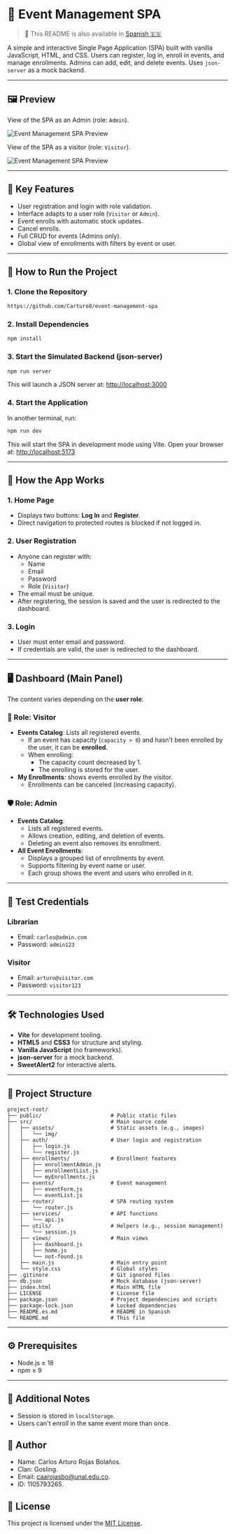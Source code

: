 # 📅 Event Management SPA

> 📄 This README is also available in [Spanish 🇪🇸](README.es.md)

A simple and interactive Single Page Application (SPA) built with vanilla JavaScript, HTML, and CSS. Users can register, log in, enroll in events, and manage enrollments. Admins can add, edit, and delete events. Uses `json-server` as a mock backend.

---

## 🖼️ Preview

View of the SPA as an Admin (role: `Admin`).

![Event Management SPA Preview](public/admin_preview.png)

View of the SPA as a visitor (role: `Visitor`).

![Event Management SPA Preview](public/visitor_preview.png)

---

## 🎯 Key Features

- User registration and login with role validation.
- Interface adapts to a user role (`Visitor` or `Admin`).
- Event enrolls with automatic stock updates.
- Cancel enrolls.
- Full CRUD for events (Admins only).
- Global view of enrollments with filters by event or user.

---

## 🚀 How to Run the Project

### 1. Clone the Repository

```bash
https://github.com/Carturo8/event-management-spa
```

### 2. Install Dependencies

```bash
npm install
```

### 3. Start the Simulated Backend (json-server)

```bash
npm run server
```

This will launch a JSON server at: [http://localhost:3000](http://localhost:3000)

### 4. Start the Application

In another terminal, run:

```bash
npm run dev
```

This will start the SPA in development mode using Vite. Open your browser at: [http://localhost:5173](http://localhost:5173)

---

## 🧭 How the App Works

### 1. Home Page

- Displays two buttons: **Log In** and **Register**.
- Direct navigation to protected routes is blocked if not logged in.

### 2. User Registration

- Anyone can register with:
    - Name
    - Email
    - Password
    - Role (`Visitor`)
- The email must be unique.
- After registering, the session is saved and the user is redirected to the dashboard.

### 3. Login

- User must enter email and password.
- If credentials are valid, the user is redirected to the dashboard.

---

## 🖥️ Dashboard (Main Panel)

The content varies depending on the **user role**:

### 👤 Role: Visitor

- **Events Catalog**: Lists all registered events.
    - If an event has capacity (`capacity > 0`) and hasn't been enrolled by the user, it can be **enrolled**.
    - When enrolling:
        - The capacity count decreased by 1.
        - The enrolling is stored for the user.
- **My Enrollments**: shows events enrolled by the visitor.
    - Enrollments can be canceled (increasing capacity).

### 🛡️ Role: Admin

- **Events Catalog**:
    - Lists all registered events.
    - Allows creation, editing, and deletion of events.
    - Deleting an event also removes its enrollment.
- **All Event Enrollments**:
    - Displays a grouped list of enrollments by event.
    - Supports filtering by event name or user.
    - Each group shows the event and users who enrolled in it.

---

## 🧪 Test Credentials

### Librarian
- Email: `carlos@admin.com`
- Password: `admin123`

### Visitor
- Email: `arturo@visitor.com`
- Password: `visitor123`

---

## 🛠️ Technologies Used

- **Vite** for development tooling.
- **HTML5** and **CSS3** for structure and styling.
- **Vanilla JavaScript** (no frameworks).
- **json-server** for a mock backend.
- **SweetAlert2** for interactive alerts.

---

## 📁 Project Structure

```
project-root/
├── public/                      # Public static files
├── src/                         # Main source code
│   ├── assets/                  # Static assets (e.g., images)
│   │   └── img/
│   ├── auth/                    # User login and registration
│   │   ├── login.js
│   │   └── register.js
│   ├── enrollments/             # Enrollment features
│   │   ├── enrollmentAdmin.js
│   │   ├── enrollmentList.js
│   │   └── myEnrollments.js
│   ├── events/                  # Event management
│   │   ├── eventForm.js
│   │   └── eventList.js
│   ├── router/                  # SPA routing system
│   │   └── router.js
│   ├── services/                # API functions
│   │   └── api.js
│   ├── utils/                   # Helpers (e.g., session management)
│   │   └── session.js
│   ├── views/                   # Main views
│   │   ├── dashboard.js
│   │   ├── home.js
│   │   └── not-found.js
│   ├── main.js                  # Main entry point
│   └── style.css                # Global styles
├── .gitinore                    # Git ignored files
├── db.json                      # Mock database (json-server)
├── index.html                   # Main HTML file
├── LICENSE                      # License file
├── package.json                 # Project dependencies and scripts
├── package-lock.json            # Locked dependencies
├── README.es.md                 # README in Spanish
└── README.md                    # This file
```

---

## ⚙️ Prerequisites

- Node.js ≥ 18
- npm ≥ 9

---

## 📌 Additional Notes

- Session is stored in `localStorage`.
- Users can't enroll in the same event more than once.

## 👤 Author

- Name: Carlos Arturo Rojas Bolaños.
- Clan: Gosling.
- Email: caarojasbo@unal.edu.co.
- ID: 1105793265.

## 📝 License

This project is licensed under the [MIT License](LICENSE).
